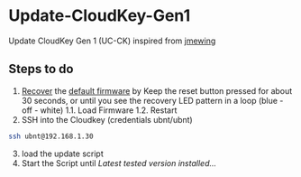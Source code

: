 # Update-CloudKey-Gen1
Update CloudKey Gen 1 (UC-CK) inspired from [jmewing](https://github.com/jmewing/uckp-gen2)

## Steps to do

1. [Recover](https://help.ui.com/hc/en-us/articles/220334168-UniFi-Cloud-Key-Emergency-Recovery-UI) the [default firmware](https://www.ubnt.com/download/unifi/unifi-cloud-key) by Keep the reset button pressed for about 30 seconds, or until you see the recovery LED pattern in a loop (blue - off - white)
  1.1. Load Firmware
  1.2. Restart
2. SSH into the Cloudkey (credentials ubnt/ubnt)
```bash
ssh ubnt@192.168.1.30
```
3. load the update script
4. Start the Script until *Latest tested version installed...*

